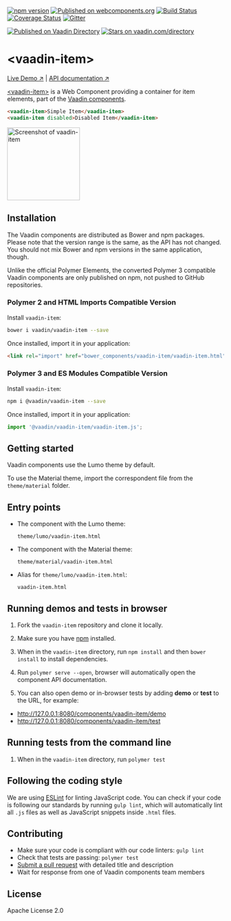 [![npm version](https://badge.fury.io/js/%40vaadin%2Fvaadin-checkbox.svg)](https://badge.fury.io/js/%40vaadin%2Fvaadin-checkbox)
[![Published on webcomponents.org](https://img.shields.io/badge/webcomponents.org-published-blue.svg)](https://www.webcomponents.org/element/vaadin/vaadin-item)
[![Build Status](https://travis-ci.org/vaadin/vaadin-item.svg?branch=master)](https://travis-ci.org/vaadin/vaadin-item)
[![Coverage Status](https://coveralls.io/repos/github/vaadin/vaadin-item/badge.svg?branch=master)](https://coveralls.io/github/vaadin/vaadin-item?branch=master)
[![Gitter](https://badges.gitter.im/Join%20Chat.svg)](https://gitter.im/vaadin/web-components?utm_source=badge&utm_medium=badge&utm_campaign=pr-badge)

[![Published on Vaadin  Directory](https://img.shields.io/badge/Vaadin%20Directory-published-00b4f0.svg)](https://vaadin.com/directory/component/vaadinvaadin-item)
[![Stars on vaadin.com/directory](https://img.shields.io/vaadin-directory/star/vaadinvaadin-item.svg)](https://vaadin.com/directory/component/vaadinvaadin-item)

# &lt;vaadin-item&gt;

[Live Demo ↗](https://vaadin.com/components/vaadin-item/html-examples)
|
[API documentation ↗](https://vaadin.com/components/vaadin-item/html-api)


[&lt;vaadin-item&gt;](https://vaadin.com/components/vaadin-item) is a Web Component providing a container for item elements, part of the [Vaadin components](https://vaadin.com/components).

<!--
```
<custom-element-demo>
  <template>
    <script src="../webcomponentsjs/webcomponents-lite.js"></script>
    <link rel="import" href="vaadin-item.html">
    <next-code-block></next-code-block>
  </template>
</custom-element-demo>
```
-->
```html
<vaadin-item>Simple Item</vaadin-item>
<vaadin-item disabled>Disabled Item</vaadin-item>
```

[<img src="https://raw.githubusercontent.com/vaadin/vaadin-item/master/screenshot.png" width="169" alt="Screenshot of vaadin-item">](https://vaadin.com/components/vaadin-item)

## Installation

The Vaadin components are distributed as Bower and npm packages.
Please note that the version range is the same, as the API has not changed.
You should not mix Bower and npm versions in the same application, though.

Unlike the official Polymer Elements, the converted Polymer 3 compatible Vaadin components
are only published on npm, not pushed to GitHub repositories.

### Polymer 2 and HTML Imports Compatible Version

Install `vaadin-item`:

```sh
bower i vaadin/vaadin-item --save
```

Once installed, import it in your application:

```html
<link rel="import" href="bower_components/vaadin-item/vaadin-item.html">
```
### Polymer 3 and ES Modules Compatible Version

Install `vaadin-item`:

```sh
npm i @vaadin/vaadin-item --save
```

Once installed, import it in your application:

```js
import '@vaadin/vaadin-item/vaadin-item.js';
```

## Getting started

Vaadin components use the Lumo theme by default.

To use the Material theme, import the correspondent file from the `theme/material` folder.

## Entry points

- The component with the Lumo theme:

  `theme/lumo/vaadin-item.html`

- The component with the Material theme:

  `theme/material/vaadin-item.html`

- Alias for `theme/lumo/vaadin-item.html`:

  `vaadin-item.html`


## Running demos and tests in browser

1. Fork the `vaadin-item` repository and clone it locally.

1. Make sure you have [npm](https://www.npmjs.com/) installed.

1. When in the `vaadin-item` directory, run `npm install` and then `bower install` to install dependencies.

1. Run `polymer serve --open`, browser will automatically open the component API documentation.

1. You can also open demo or in-browser tests by adding **demo** or **test** to the URL, for example:

  - http://127.0.0.1:8080/components/vaadin-item/demo
  - http://127.0.0.1:8080/components/vaadin-item/test


## Running tests from the command line

1. When in the `vaadin-item` directory, run `polymer test`


## Following the coding style

We are using [ESLint](http://eslint.org/) for linting JavaScript code. You can check if your code is following our standards by running `gulp lint`, which will automatically lint all `.js` files as well as JavaScript snippets inside `.html` files.


## Contributing

  - Make sure your code is compliant with our code linters: `gulp lint`
  - Check that tests are passing: `polymer test`
  - [Submit a pull request](https://www.digitalocean.com/community/tutorials/how-to-create-a-pull-request-on-github) with detailed title and description
  - Wait for response from one of Vaadin components team members


## License

Apache License 2.0
